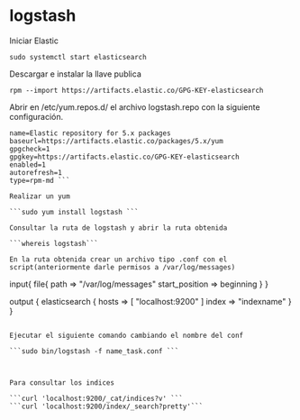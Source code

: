 # logstash

 Iniciar Elastic 

```sudo systemctl start elasticsearch ```

Descargar e instalar la llave publica 

```rpm --import https://artifacts.elastic.co/GPG-KEY-elasticsearch```

Abrir en /etc/yum.repos.d/ el archivo logstash.repo con la siguiente configuración.

```[logstash-5.x]
name=Elastic repository for 5.x packages
baseurl=https://artifacts.elastic.co/packages/5.x/yum
gpgcheck=1
gpgkey=https://artifacts.elastic.co/GPG-KEY-elasticsearch
enabled=1
autorefresh=1
type=rpm-md ```

Realizar un yum

```sudo yum install logstash ```

Consultar la ruta de logstash y abrir la ruta obtenida

```whereis logstash```

En la ruta obtenida crear un archivo tipo .conf con el script(anteriormente darle permisos a /var/log/messages)

```
input{
   file{
      path => "/var/log/messages"
      start_position => beginning
   }
}

output {
    elasticsearch {
        hosts => [ "localhost:9200" ]
        index => "indexname"
    }
}
```

Ejecutar el siguiente comando cambiando el nombre del conf

```sudo bin/logstash -f name_task.conf ```



Para consultar los indices

```curl 'localhost:9200/_cat/indices?v' ```
```curl 'localhost:9200/index/_search?pretty'```







